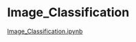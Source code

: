 # Image_Classification

[Image_Classification.ipynb](https://nbviewer.jupyter.org/github/Saketh1196/Image_Classification/blob/main/Image_Classification.ipynb)
